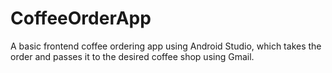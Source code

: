 # CoffeeOrderApp
A basic frontend coffee ordering app using Android Studio, which takes the order and passes it to the desired coffee shop using Gmail.
